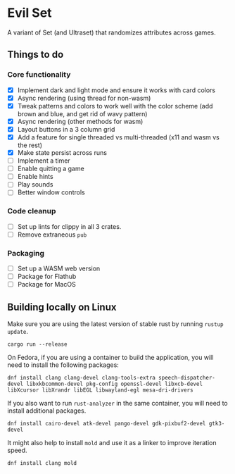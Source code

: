 # Evil Set

A variant of Set (and Ultraset) that randomizes attributes across games.

## Things to do

### Core functionality
- [x] Implement dark and light mode and ensure it works with card colors
- [x] Async rendering (using thread for non-wasm)
- [x] Tweak patterns and colors to work well with the color scheme (add brown and blue, and get rid of wavy pattern)
- [x] Async rendering (other methods for wasm)
- [x] Layout buttons in a 3 column grid
- [x] Add a feature for single threaded vs multi-threaded (x11 and wasm vs the rest)
- [x] Make state persist across runs
- [ ] Implement a timer
- [ ] Enable quitting a game
- [ ] Enable hints
- [ ] Play sounds
- [ ] Better window controls

### Code cleanup
- [ ] Set up lints for clippy in all 3 crates.
- [ ] Remove extraneous `pub`

### Packaging
- [ ] Set up a WASM web version
- [ ] Package for Flathub
- [ ] Package for MacOS

## Building locally on Linux

Make sure you are using the latest version of stable rust by running `rustup update`.

`cargo run --release`

On Fedora, if you are using a container to build the application, you will need to install the following packages:

`dnf install clang clang-devel clang-tools-extra speech-dispatcher-devel libxkbcommon-devel pkg-config openssl-devel libxcb-devel libXcursor libXrandr libEGL libwayland-egl mesa-dri-drivers`

If you also want to run `rust-analyzer` in the same container, you will need to install additional packages.

`dnf install cairo-devel atk-devel pango-devel gdk-pixbuf2-devel gtk3-devel`

It might also help to install `mold` and use it as a linker to improve iteration speed.

`dnf install clang mold`
